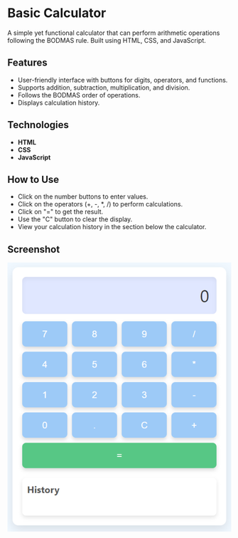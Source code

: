 # Basic Calculator

A simple yet functional calculator that can perform arithmetic operations following the BODMAS rule. Built using HTML, CSS, and JavaScript.

## Features
- User-friendly interface with buttons for digits, operators, and functions.
- Supports addition, subtraction, multiplication, and division.
- Follows the BODMAS order of operations.
- Displays calculation history.

## Technologies
- **HTML**
- **CSS**
- **JavaScript**

## How to Use
- Click on the number buttons to enter values.
- Click on the operators (+, -, *, /) to perform calculations.
- Click on "=" to get the result.
- Use the "C" button to clear the display.
- View your calculation history in the section below the calculator.

## Screenshot
![Calculator Screenshot](screenshot.png)
